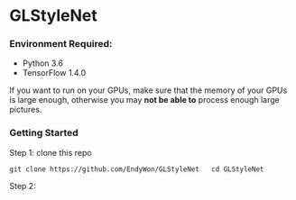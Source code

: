 # GLStyleNet
### Environment Required:
- Python 3.6
- TensorFlow 1.4.0

If you want to run on your GPUs, make sure that the memory of your GPUs is large enough, otherwise you may **not be able to**  process enough large pictures.
### Getting Started
Step 1: clone this repo


`git clone https://github.com/EndyWon/GLStyleNet  
    cd GLStyleNet`


Step 2: 
